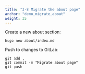 ```yaml
---
title: "3-8 Migrate the about page"
anchor: "demo_migrate_about"
weight: 35
---
```


Create a new about section:
```
hugo new about/index.md
```

Push to changes to GitLab:
```
git add .
git commit -m "Migrate about page"
git push
```
